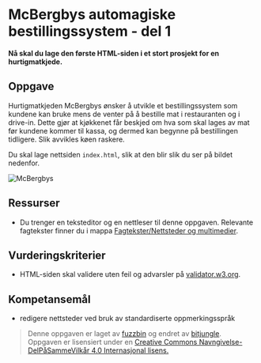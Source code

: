 McBergbys automagiske bestillingssystem - del 1
===============================================
**Nå skal du lage den første HTML-siden i et stort prosjekt for en hurtigmatkjede.**

Oppgave
-------
Hurtigmatkjeden McBergbys ønsker å utvikle et bestillingssystem som kundene kan bruke mens de venter på å bestille mat i restauranten og i drive-in. Dette gjør at kjøkkenet får beskjed om hva som skal lages av mat før kundene kommer til kassa, og dermed kan begynne på bestillingen tidligere. Slik avvikles køen raskere.

Du skal lage nettsiden `index.html`, slik at den blir slik du ser på bildet nedenfor.

![McBergbys](https://github.com/bitjungle/IT1/blob/master/Bilder/mcbergbys-1.jpg)

Ressurser
---------
* Du trenger en teksteditor og en nettleser til denne oppgaven. Relevante fagtekster finner du i mappa [Fagtekster/Nettsteder og multimedier](https://github.com/bitjungle/IT1/tree/master/Fagtekster/Nettsteder%20og%20multimedier).

Vurderingskriterier
-------------------
* HTML-siden skal validere uten feil og advarsler på [validator.w3.org](https://validator.w3.org/). 

Kompetansemål
-------------
* redigere nettsteder ved bruk av standardiserte oppmerkingsspråk

>Denne oppgaven er laget av [fuzzbin](https://github.com/fuzzbin) og endret av [bitjungle](https://github.com/bitjungle).  
>Oppgaven er lisensiert under en
>[Creative Commons Navngivelse-DelPåSammeVilkår 4.0 Internasjonal lisens.
](http://creativecommons.org/licenses/by-sa/4.0/)
